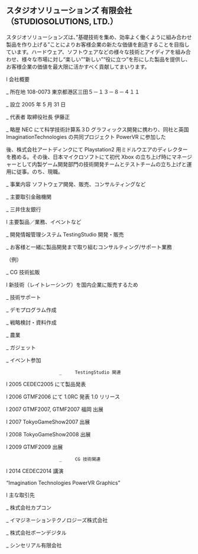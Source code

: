 ## スタジオソリューションズ 有限会社  （STUDIOSOLUTIONS, LTD.）

 
スタジオソリューションズは、”基礎技術を集め、効率よく働くように組み合わせ製品を作り上げる”ことによりお客様企業の新たな価値を創造することを目指しています。ハードウェア、ソフトウェアなどの様々な技術とアイディアを組み合わせ、様々な市場に対し“楽しい”“新しい”“役に立つ”を形にした製品を提供し、お客様企業の価値を最大限に活かすべく貢献してまいります。

 
l   会社概要

_   所在地 108-0073 東京都港区三田５－１３－８－４１１

_   設立 2005 年 5 月 31 日

_   代表者 取締役社長 伊藤正

_   略歴 NEC にて科学技術計算系３D グラフィックス開発に携わり、同社と英国 ImaginationTechnologies の共同プロジェクト PowerVR に参加した

後、株式会社アートディンクにて Playstation2 用ミドルウエアのディレクターを務める。その後、日本マイクロソフトにて初代 Xbox の立ち上げ時にマネージャーとして内製ゲーム開発部門の技術開発チームとテストチームの立ち上げと運用に従事。のち、現職。

_   事業内容 ソフトウェア開発、販売、コンサルティングなど

_   主要取引金融機関

_  三井住友銀行

 

l   主要製品／業務、イベントなど

_   開発情報管理システム TestingStudio 開発・販売

_   お客様と一緒に製品開発まで取り組むコンサルティング/サポート業務

 

（例）

_  CG 技術拡販

l   新技術（レイトレーシング）を国内企業に販売するため

_   技術サポート

_   デモプログラム作成

_   戦略検討・資料作成

_  農業

_  ガジェット

_   イベント参加

                        _     TestingStudio 関連

l   2005 CEDEC2005 にて製品発表

l   2006 GTMF2006 にて 1.0RC 発表 1.0 リリース

l   2007 GTMF2007, GTMF2007 福岡 出展

l   2007 TokyoGameShow2007 出展

l   2008 TokyoGameShow2008 出展

l   2009 GTMF2009 出展

                        _     CG 技術関連

l   2014  CEDEC2014 講演

“Imagination Technologies PowerVR Graphics”  

 

l   主な取引先

_   株式会社カプコン

_   イマジネーションテクノロジーズ株式会社

_   株式会社ボーンデジタル

_   シンセリアル有限会社

